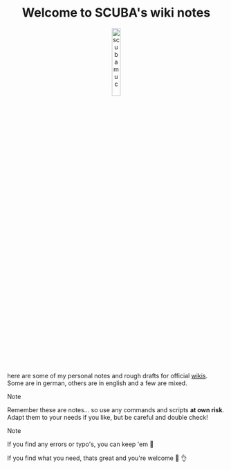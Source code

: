 <h1 align="center">Welcome to SCUBA's wiki notes</h1>

<p align="center" width="100%">
    <img width="20%" src="https://avatars.githubusercontent.com/u/54933878?s=400&u=31132eb8a567528f005143a0d339174848a06df8&v=4" alt="scubamuc">
</p>

here are some of my personal notes and rough drafts for official [wikis](https://github.com/nextcloud-snap/nextcloud-snap/wiki). Some are in german, others are in english and a few are mixed.

> [!NOTE]
>Remember these are notes... so use any commands and scripts **at own risk**. Adapt them to your needs if you like, but be careful and double check!

> [!NOTE]
> If you find any errors or typo's, you can keep 'em 🤣

If you find what you need, thats great and you're welcome 🤿 👌
